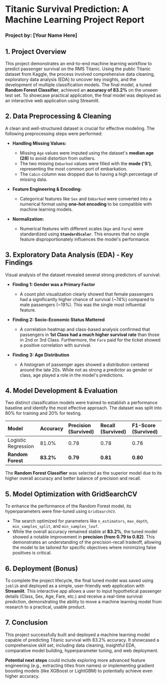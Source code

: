 # **Titanic Survival Prediction: A Machine Learning Project Report**

### **Project by: [Your Name Here]**

## **1. Project Overview**

This project demonstrates an end-to-end machine learning workflow to predict passenger survival on the RMS Titanic. Using the public Titanic dataset from Kaggle, the process involved comprehensive data cleaning, exploratory data analysis (EDA) to uncover key insights, and the development of multiple classification models. The final model, a tuned **Random Forest Classifier**, achieved an **accuracy of 83.2%** on the unseen test set. To showcase practical application, the final model was deployed as an interactive web application using Streamlit.

## **2. Data Preprocessing & Cleaning**

A clean and well-structured dataset is crucial for effective modeling. The following preprocessing steps were performed:

* **Handling Missing Values:**
    * Missing `Age` values were imputed using the dataset's **median age (28)** to avoid distortion from outliers.
    * The two missing `Embarked` values were filled with the **mode ('S')**, representing the most common port of embarkation.
    * The `Cabin` column was dropped due to having a high percentage of missing data.

* **Feature Engineering & Encoding:**
    * Categorical features like `Sex` and `Embarked` were converted into a numerical format using **one-hot encoding** to be compatible with machine learning models.

* **Normalization:**
    * Numerical features with different scales (`Age` and `Fare`) were standardized using **`StandardScaler`**. This ensures that no single feature disproportionately influences the model's performance.

## **3. Exploratory Data Analysis (EDA) - Key Findings**

Visual analysis of the dataset revealed several strong predictors of survival:

* **Finding 1: Gender was a Primary Factor**
    * A count plot visualization clearly showed that female passengers had a significantly higher chance of survival (~74%) compared to male passengers (~19%). This was the single most influential feature.

* **Finding 2: Socio-Economic Status Mattered**
    * A correlation heatmap and class-based analysis confirmed that passengers in **1st Class had a much higher survival rate** than those in 2nd or 3rd Class. Furthermore, the `Fare` paid for the ticket showed a positive correlation with survival.

* **Finding 3: Age Distribution**
    * A histogram of passenger ages showed a distribution centered around the late 20s. While not as strong a predictor as gender or class, age played a role in the model's predictions.

## **4. Model Development & Evaluation**

Two distinct classification models were trained to establish a performance baseline and identify the most effective approach. The dataset was split into 80% for training and 20% for testing.

| Model | Accuracy | Precision (Survived) | Recall (Survived) | F1-Score (Survived) |
| :--- | :--- | :--- | :--- | :--- |
| Logistic Regression | 81.0% | 0.78 | 0.78 | 0.78 |
| **Random Forest** | **83.2%** | **0.79** | **0.81** | **0.80** |

The **Random Forest Classifier** was selected as the superior model due to its higher overall accuracy and better balance of precision and recall.

## **5. Model Optimization with GridSearchCV**

To enhance the performance of the Random Forest model, its hyperparameters were fine-tuned using `GridSearchCV`.

* The search optimized for parameters like `n_estimators`, `max_depth`, `min_samples_split`, and `min_samples_leaf`.
* While the overall accuracy remained stable at **83.2%**, the tuned model showed a notable improvement in **precision (from 0.79 to 0.82)**. This demonstrates an understanding of the precision-recall tradeoff, allowing the model to be tailored for specific objectives where minimizing false positives is critical.

## **6. Deployment (Bonus)**

To complete the project lifecycle, the final tuned model was saved using `joblib` and deployed as a simple, user-friendly web application with **Streamlit**. This interactive app allows a user to input hypothetical passenger details (Class, Sex, Age, Fare, etc.) and receive a real-time survival prediction, demonstrating the ability to move a machine learning model from research to a practical, usable product.

## **7. Conclusion**

This project successfully built and deployed a machine learning model capable of predicting Titanic survival with 83.2% accuracy. It showcased a comprehensive skill set, including data cleaning, insightful EDA, comparative model building, hyperparameter tuning, and web deployment.

**Potential next steps** could include exploring more advanced feature engineering (e.g., extracting titles from names) or implementing gradient boosting models (like XGBoost or LightGBM) to potentially achieve even higher accuracy.
